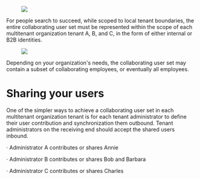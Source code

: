 <figure>

![](figures/0)

<!-- FigureContent="Tenant A Tenant B Tenant C Internal Internal Internal + Annie Bob Barbara Charles" -->

</figure>


For people search to succeed, while scoped to local tenant boundaries, the entire collaborating user set must be represented within the scope of each multitenant organization tenant A, B, and C, in the form of either internal or B2B identities.

<figure>

![](figures/1)

<!-- FigureContent="Tenant A Tenant B Tenant C Internal Internal Internal :selected: Annie Bob Barbara Charles External External External + Bob Barbara Charles Annie Charles Annie Bob Barbara" -->

</figure>


Depending on your organization's needs, the collaborating user set may contain a subset of collaborating employees, or eventually all employees.


# Sharing your users

One of the simpler ways to achieve a collaborating user set in each multitenant organization tenant is for each tenant administrator to define their user contribution and synchronization them outbound. Tenant administrators on the receiving end should accept the shared users inbound.

· Administrator A contributes or shares Annie

· Administrator B contributes or shares Bob and Barbara

· Administrator C contributes or shares Charles
